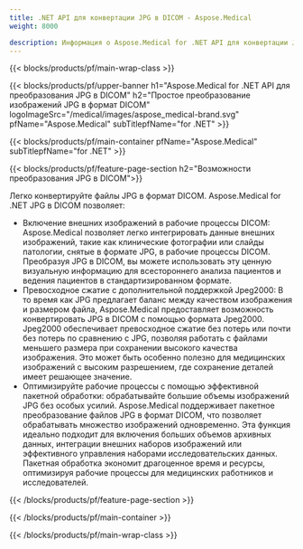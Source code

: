 ```yaml
---
title: .NET API для конвертации JPG в DICOM - Aspose.Medical
weight: 8000

description: Информация о Aspose.Medical for .NET API для конвертации JPG в DICOM
---
```


{{< blocks/products/pf/main-wrap-class >}}

{{< blocks/products/pf/upper-banner h1="Aspose.Medical for .NET API для преобразования JPG в DICOM" h2="Простое преобразование изображений JPG в формат DICOM" logoImageSrc="/medical/images/aspose_medical-brand.svg" pfName="Aspose.Medical" subTitlepfName="for .NET" >}}

{{< blocks/products/pf/main-container pfName="Aspose.Medical" subTitlepfName="for .NET" >}}

{{< blocks/products/pf/feature-page-section h2="Возможности преобразования JPG в DICOM">}}

<p>Легко конвертируйте файлы JPG в формат DICOM. Aspose.Medical for .NET JPG в DICOM позволяет:</p>

<ul>
<li>Включение внешних изображений в рабочие процессы DICOM: Aspose.Medical позволяет легко интегрировать данные внешних изображений, такие как клинические фотографии или слайды патологии, снятые в формате JPG, в рабочие процессы DICOM. Преобразуя JPG в DICOM, вы можете использовать эту ценную визуальную информацию для всестороннего анализа пациентов и ведения пациентов в стандартизированном формате.</li>
<li>Превосходное сжатие с дополнительной поддержкой Jpeg2000: В то время как JPG предлагает баланс между качеством изображения и размером файла, Aspose.Medical предоставляет возможность конвертировать JPG в DICOM с помощью формата Jpeg2000. Jpeg2000 обеспечивает превосходное сжатие без потерь или почти без потерь по сравнению с JPG, позволяя работать с файлами меньшего размера при сохранении высокого качества изображения. Это может быть особенно полезно для медицинских изображений с высоким разрешением, где сохранение деталей имеет решающее значение.</li>
<li>Оптимизируйте рабочие процессы с помощью эффективной пакетной обработки: обрабатывайте большие объемы изображений JPG без особых усилий. Aspose.Medical поддерживает пакетное преобразование файлов JPG в формат DICOM, что позволяет обрабатывать множество изображений одновременно. Эта функция идеально подходит для включения больших объемов архивных данных, интеграции внешних наборов изображений или эффективного управления наборами исследовательских данных. Пакетная обработка экономит драгоценное время и ресурсы, оптимизируя рабочие процессы для медицинских работников и исследователей.</li>
</ul>

{{< /blocks/products/pf/feature-page-section >}}

{{< /blocks/products/pf/main-container >}}

{{< /blocks/products/pf/main-wrap-class >}}